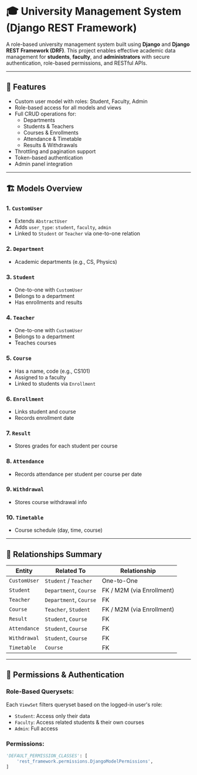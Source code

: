 # 🎓 University Management System (Django REST Framework)

A role-based university management system built using **Django** and **Django REST Framework (DRF)**. This project enables effective academic data management for **students**, **faculty**, and **administrators** with secure authentication, role-based permissions, and RESTful APIs.

---

## 🔧 Features

- Custom user model with roles: Student, Faculty, Admin
- Role-based access for all models and views
- Full CRUD operations for:
  - Departments
  - Students & Teachers
  - Courses & Enrollments
  - Attendance & Timetable
  - Results & Withdrawals
- Throttling and pagination support
- Token-based authentication
- Admin panel integration

---

## 🏗️ Models Overview

### 1. `CustomUser`
- Extends `AbstractUser`
- Adds `user_type`: `student`, `faculty`, `admin`
- Linked to `Student` or `Teacher` via one-to-one relation

### 2. `Department`
- Academic departments (e.g., CS, Physics)

### 3. `Student`
- One-to-one with `CustomUser`
- Belongs to a department
- Has enrollments and results

### 4. `Teacher`
- One-to-one with `CustomUser`
- Belongs to a department
- Teaches courses

### 5. `Course`
- Has a name, code (e.g., CS101)
- Assigned to a faculty
- Linked to students via `Enrollment`

### 6. `Enrollment`
- Links student and course
- Records enrollment date

### 7. `Result`
- Stores grades for each student per course

### 8. `Attendance`
- Records attendance per student per course per date

### 9. `Withdrawal`
- Stores course withdrawal info

### 10. `Timetable`
- Course schedule (day, time, course)

---

## 🔁 Relationships Summary

| Entity        | Related To         | Relationship       |
|---------------|--------------------|--------------------|
| `CustomUser`  | `Student` / `Teacher` | One-to-One       |
| `Student`     | `Department`, `Course` | FK / M2M (via Enrollment) |
| `Teacher`     | `Department`, `Course` | FK               |
| `Course`      | `Teacher`, `Student`  | FK / M2M (via Enrollment) |
| `Result`      | `Student`, `Course`   | FK               |
| `Attendance`  | `Student`, `Course`   | FK               |
| `Withdrawal`  | `Student`, `Course`   | FK               |
| `Timetable`   | `Course`              | FK               |

---

## 🔐 Permissions & Authentication

### Role-Based Querysets:
Each `ViewSet` filters queryset based on the logged-in user's role:
- `Student`: Access only their data
- `Faculty`: Access related students & their own courses
- `Admin`: Full access

### Permissions:
```python
'DEFAULT_PERMISSION_CLASSES': [
    'rest_framework.permissions.DjangoModelPermissions',
]
